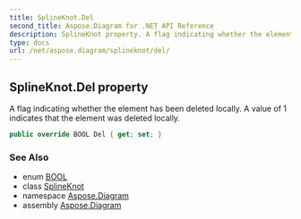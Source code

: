 ```yaml
---
title: SplineKnot.Del
second_title: Aspose.Diagram for .NET API Reference
description: SplineKnot property. A flag indicating whether the element has been deleted locally. A value of 1 indicates that the element was deleted locally
type: docs
url: /net/aspose.diagram/splineknot/del/
---
```

## SplineKnot.Del property

A flag indicating whether the element has been deleted locally. A value of 1 indicates that the element was deleted locally.

```csharp
public override BOOL Del { get; set; }
```

### See Also

* enum [BOOL](../../bool/)
* class [SplineKnot](../)
* namespace [Aspose.Diagram](../../splineknot/)
* assembly [Aspose.Diagram](../../../)


